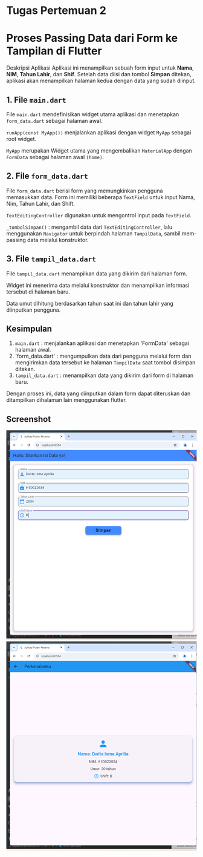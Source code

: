 # Tugas Pertemuan 2
# Proses Passing Data dari Form ke Tampilan di Flutter

Deskripsi Aplikasi
Aplikasi ini menampilkan sebuah form input untuk **Nama**, **NIM**, **Tahun Lahir**, dan **Shif**. Setelah data diisi dan tombol **Simpan** ditekan, aplikasi akan menampilkan halaman kedua dengan data yang sudah diinput.

## 1. File `main.dart` 
File `main.dart` mendefinisikan widget utama aplikasi dan menetapkan `form_data.dart` sebagai halaman awal.

`runApp(const MyApp())` menjalankan aplikasi dengan widget `MyApp` sebagai root widget.

`MyApp` merupakan Widget utama yang mengembalikan `MaterialApp` dengan `FormData` sebagai halaman awal `(home)`.

## 2. File `form_data.dart`
File `form_data.dart` berisi form yang memungkinkan pengguna memasukkan data. Form ini memiliki beberapa `TextField` untuk input Nama, Nim, Tahun Lahir, dan Shift.

`TextEditingController` digunakan untuk mengontrol input pada `TextField`.

`_tombolSimpan()` : mengambil data dari `TextEditingController`, lalu menggunakan `Navigator` untuk berpindah halaman `TampilData`, sambil mem-passing data melalui konstruktor.

## 3. File `tampil_data.dart`
File `tampil_data.dart` menampilkan data yang dikirim dari halaman form.

Widget ini menerima data melalui konstruktor dan menampilkan informasi tersebut di halaman baru.

Data umut dihitung berdasarkan tahun saat ini dan tahun lahir yang diinputkan pengguna.

## Kesimpulan
1. `main.dart` : menjalankan aplikasi dan menetapkan 'FormData' sebagai halaman awal.
2. 'form_data.dart' : mengumpulkan data dari pengguna melalui form dan mengirimkan data tersebut ke halaman `TampilData` saat tombol disimpan ditekan.
3. `tampil_data.dart` : menampilkan data yang dikirim dari form di halaman baru.
   
Dengan proses ini, data yang diinputkan dalam form dapat diteruskan dan ditampilkan dihalaman lain menggunakan flutter.

## Screenshot
![Lampiran Form](tampilan_form.png)
![Lampiran Hasil](tampilan_hasil.png)


